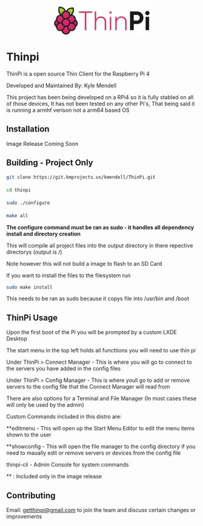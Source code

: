 <div align="center">
<br><img height="50%" width="50%" src="assets/logo/logo-colors@2x.png"></img>
</div>

# Thinpi

ThinPi is a open source Thin Client for the Raspberry Pi 4

Developed and Maintained By: Kyle Mendell

This project has been being developed on a RPi4 so it is fully stabled on all of those devices, It has not been tested on any other Pi's, That being said it is running a armhf verison not a arm64 based OS

## Installation

Image Release Coming Soon

## Building - Project Only

```bash
git clone https://git.kmprojects.us/kmendell/ThinPi.git

cd thinpi

sudo ./configure 

make all 

```

**The configure command must be ran as sudo - it handles all dependency install and directory creation**

This will compile all project files into the output directory in there repective directorys (output is /)

Note however this will not build a image to flash to an SD Card

If you want to install the files to the filesystem run 

```bash
sudo make install
```

This needs to be ran as sudo because it copys file into /usr/bin and /boot

## ThinPi Usage

Upon the first boot of the Pi you will be prompted by a custom LXDE Desktop

The start menu in the top left holds all functtions you will need to use thin pi

Under ThinPi > Connect Manager - This is where you will go to connect to the servers you have added in the config files

Under ThinPi > Config Manager - This is where youll go to add or remove servers to the config file that the Connect Manager will read from

There are also options for a Terminal and File Manager (In most cases these will only be used by the admin)

Custom Commands included in this distro are:

**editmenu - This will open up the Start Menu Editor to edit the menu items shown to the user 

**showconfig - This will open the file manager to the config directory if you need to maually edit or remove servers or devices from the config file

thinpi-cli - Admin Console for system commands 

** : Included only in the image release

## Contributing

Email: getthinpi@gmail.com to join the team and discuss certain changes or improvements
